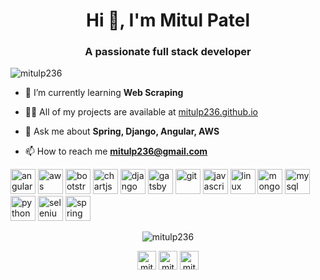 <h1 align="center">Hi 👋, I'm Mitul Patel</h1>
<h3 align="center">A passionate full stack developer</h3>

<p align="left"> <img src="https://komarev.com/ghpvc/?username=mitulp236" alt="mitulp236" /> </p>

- 🌱 I’m currently learning **Web Scraping**

- 👨‍💻 All of my projects are available at [mitulp236.github.io](mitulp236.github.io)

- 💬 Ask me about **Spring, Django, Angular, AWS**

- 📫 How to reach me **mitulp236@gmail.com**

<p align="left"><img src="https://devicons.github.io/devicon/devicon.git/icons/angularjs/angularjs-original.svg" alt="angularjs" width="40" height="40"/> <img src="https://devicons.github.io/devicon/devicon.git/icons/amazonwebservices/amazonwebservices-original-wordmark.svg" alt="aws" width="40" height="40"/> <img src="https://devicons.github.io/devicon/devicon.git/icons/bootstrap/bootstrap-plain.svg" alt="bootstrap" width="40" height="40"/> <img src="https://www.chartjs.org/media/logo-title.svg" alt="chartjs" width="40" height="40"/> <img src="https://devicons.github.io/devicon/devicon.git/icons/django/django-original.svg" alt="django" width="40" height="40"/> <img src="https://www.vectorlogo.zone/logos/gatsbyjs/gatsbyjs-icon.svg" alt="gatsby" width="40" height="40"/> <img src="https://www.vectorlogo.zone/logos/git-scm/git-scm-icon.svg" alt="git" width="40" height="40"/> <img src="https://devicons.github.io/devicon/devicon.git/icons/javascript/javascript-original.svg" alt="javascript" width="40" height="40"/> <img src="https://devicons.github.io/devicon/devicon.git/icons/linux/linux-original.svg" alt="linux" width="40" height="40"/> <img src="https://devicons.github.io/devicon/devicon.git/icons/mongodb/mongodb-original-wordmark.svg" alt="mongodb" width="40" height="40"/> <img src="https://devicons.github.io/devicon/devicon.git/icons/mysql/mysql-original-wordmark.svg" alt="mysql" width="40" height="40"/> <img src="https://devicons.github.io/devicon/devicon.git/icons/python/python-original.svg" alt="python" width="40" height="40"/> <img src="https://i.ibb.co/9T29DD0/selenium.png" alt="selenium" width="40" height="40"/> <img src="https://www.vectorlogo.zone/logos/springio/springio-icon.svg" alt="spring" width="40" height="40"/></p>

<p align="center"><img align="center" src="https://github-readme-stats.vercel.app/api/top-langs/?username=mitulp236&layout=compact&hide=html" alt="mitulp236" /></p>

<p align="center">
<a href="https://twitter.com/mitulp236" target="blank"><img align="center" src="https://cdn.jsdelivr.net/npm/simple-icons@3.0.1/icons/twitter.svg" alt="mitulp236" height="30" width="30" /></a>
<a href="https://linkedin.com/in/mitulp236" target="blank"><img align="center" src="https://cdn.jsdelivr.net/npm/simple-icons@3.0.1/icons/linkedin.svg" alt="mitulp236" height="30" width="30" /></a>
<a href="https://instagram.com/mitulp236" target="blank"><img align="center" src="https://cdn.jsdelivr.net/npm/simple-icons@3.0.1/icons/instagram.svg" alt="mitulp236" height="30" width="30" /></a>
</p>
